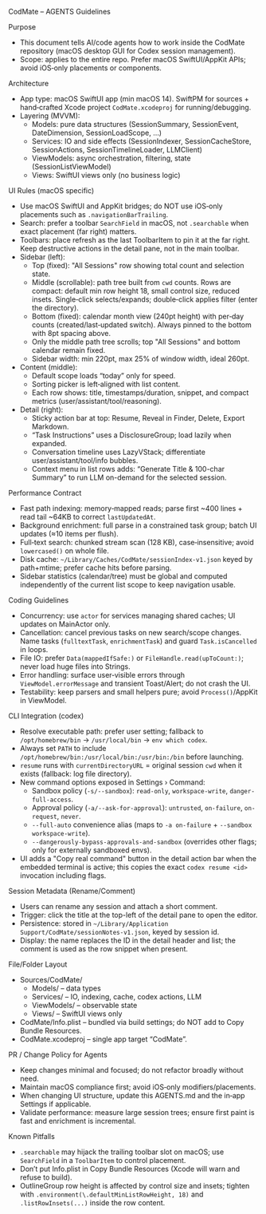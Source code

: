 CodMate – AGENTS Guidelines

Purpose
- This document tells AI/code agents how to work inside the CodMate repository (macOS desktop GUI for Codex session management).
- Scope: applies to the entire repo. Prefer macOS SwiftUI/AppKit APIs; avoid iOS‑only placements or components.

Architecture
- App type: macOS SwiftUI app (min macOS 14). SwiftPM for sources + hand‑crafted Xcode project `CodMate.xcodeproj` for running/debugging.
- Layering (MVVM):
  - Models: pure data structures (SessionSummary, SessionEvent, DateDimension, SessionLoadScope, …)
  - Services: IO and side effects (SessionIndexer, SessionCacheStore, SessionActions, SessionTimelineLoader, LLMClient)
  - ViewModels: async orchestration, filtering, state (SessionListViewModel)
  - Views: SwiftUI views only (no business logic)

UI Rules (macOS specific)
- Use macOS SwiftUI and AppKit bridges; do NOT use iOS‑only placements such as `.navigationBarTrailing`.
- Search: prefer a toolbar `SearchField` in macOS, not `.searchable` when exact placement (far right) matters.
- Toolbars: place refresh as the last ToolbarItem to pin it at the far right. Keep destructive actions in the detail pane, not in the main toolbar.
- Sidebar (left):
  - Top (fixed): "All Sessions" row showing total count and selection state.
  - Middle (scrollable): path tree built from `cwd` counts. Rows are compact: default min row height 18, small control size, reduced insets. Single‑click selects/expands; double‑click applies filter (enter the directory).
  - Bottom (fixed): calendar month view (240pt height) with per‑day counts (created/last‑updated switch). Always pinned to the bottom with 8pt spacing above.
  - Only the middle path tree scrolls; top "All Sessions" and bottom calendar remain fixed.
  - Sidebar width: min 220pt, max 25% of window width, ideal 260pt.
- Content (middle):
  - Default scope loads “today” only for speed.
  - Sorting picker is left‑aligned with list content.
  - Each row shows: title, timestamps/duration, snippet, and compact metrics (user/assistant/tool/reasoning).
- Detail (right):
  - Sticky action bar at top: Resume, Reveal in Finder, Delete, Export Markdown.
  - “Task Instructions” uses a DisclosureGroup; load lazily when expanded.
  - Conversation timeline uses LazyVStack; differentiate user/assistant/tool/info bubbles.
  - Context menu in list rows adds: “Generate Title & 100-char Summary” to run LLM on-demand for the selected session.

Performance Contract
- Fast path indexing: memory‑mapped reads; parse first ~400 lines + read tail ~64KB to correct `lastUpdatedAt`.
- Background enrichment: full parse in a constrained task group; batch UI updates (≈10 items per flush).
- Full‑text search: chunked stream scan (128 KB), case‑insensitive; avoid `lowercased()` on whole file.
- Disk cache: `~/Library/Caches/CodMate/sessionIndex-v1.json` keyed by path+mtime; prefer cache hits before parsing.
- Sidebar statistics (calendar/tree) must be global and computed independently of the current list scope to keep navigation usable.

Coding Guidelines
- Concurrency: use `actor` for services managing shared caches; UI updates on MainActor only.
- Cancellation: cancel previous tasks on new search/scope changes. Name tasks (`fulltextTask`, `enrichmentTask`) and guard `Task.isCancelled` in loops.
- File IO: prefer `Data(mappedIfSafe:)` or `FileHandle.read(upToCount:)`; never load huge files into Strings.
- Error handling: surface user‑visible errors through `ViewModel.errorMessage` and transient Toast/Alert; do not crash the UI.
- Testability: keep parsers and small helpers pure; avoid `Process()`/AppKit in ViewModel.

CLI Integration (codex)
- Resolve executable path: prefer user setting; fallback to `/opt/homebrew/bin` → `/usr/local/bin` → `env which codex`.
- Always set `PATH` to include `/opt/homebrew/bin:/usr/local/bin:/usr/bin:/bin` before launching.
- `resume` runs with `currentDirectoryURL` = original session `cwd` when it exists (fallback: log file directory).
- New command options exposed in Settings › Command:
   - Sandbox policy (`-s/--sandbox`): `read-only`, `workspace-write`, `danger-full-access`.
   - Approval policy (`-a/--ask-for-approval`): `untrusted`, `on-failure`, `on-request`, `never`.
   - `--full-auto` convenience alias (maps to `-a on-failure` + `--sandbox workspace-write`).
   - `--dangerously-bypass-approvals-and-sandbox` (overrides other flags; only for externally sandboxed envs).
 - UI adds a "Copy real command" button in the detail action bar when the embedded terminal is active; this copies the exact `codex resume <id>` invocation including flags.

Session Metadata (Rename/Comment)
- Users can rename any session and attach a short comment.
- Trigger: click the title at the top-left of the detail pane to open the editor.
- Persistence: stored in `~/Library/Application Support/CodMate/sessionNotes-v1.json`, keyed by session id.
- Display: the name replaces the ID in the detail header and list; the comment is used as the row snippet when present.

File/Folder Layout
- Sources/CodMate/
  - Models/  – data types
  - Services/ – IO, indexing, cache, codex actions, LLM
  - ViewModels/ – observable state
  - Views/ – SwiftUI views only
- CodMate/Info.plist – bundled via build settings; do NOT add to Copy Bundle Resources.
- CodMate.xcodeproj – single app target “CodMate”.

PR / Change Policy for Agents
- Keep changes minimal and focused; do not refactor broadly without need.
- Maintain macOS compliance first; avoid iOS‑only modifiers/placements.
- When changing UI structure, update this AGENTS.md and the in‑app Settings if applicable.
- Validate performance: measure large session trees; ensure first paint is fast and enrichment is incremental.

Known Pitfalls
- `.searchable` may hijack the trailing toolbar slot on macOS; use `SearchField` in a `ToolbarItem` to control placement.
- Don’t put Info.plist in Copy Bundle Resources (Xcode will warn and refuse to build).
- OutlineGroup row height is affected by control size and insets; tighten with `.environment(\.defaultMinListRowHeight, 18)` and `.listRowInsets(...)` inside the row content.
